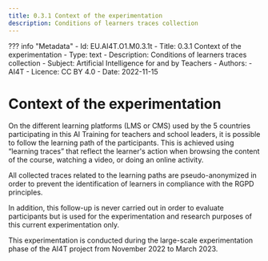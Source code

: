 ```yaml
---
title: 0.3.1 Context of the experimentation
description: Conditions of learners traces collection
---
```

??? info "Metadata"
    - Id: EU.AI4T.O1.M0.3.1t
    - Title: 0.3.1 Context of the experimentation
    - Type: text
    - Description: Conditions of learners traces collection
    - Subject: Artificial Intelligence for and by Teachers
    - Authors:
        - AI4T 
    - Licence: CC BY 4.0
    - Date: 2022-11-15

# Context of the experimentation
On the different learning platforms (LMS or CMS) used by the 5 countries participating in this AI Training for teachers and school leaders, it is possible to follow the learning path of the participants. This is achieved using “learning traces” that reflect the learner's action when browsing the content of the course, watching a video, or doing an online activity.

All collected traces related to the learning paths are pseudo-anonymized in order to prevent the identification of learners in compliance with the RGPD principles.

In addition, this follow-up is never carried out in order to evaluate participants but is used for the experimentation and research purposes of this current experimentation only.

This experimentation is conducted during the large-scale experimentation phase of the AI4T project from November 2022 to March 2023.
